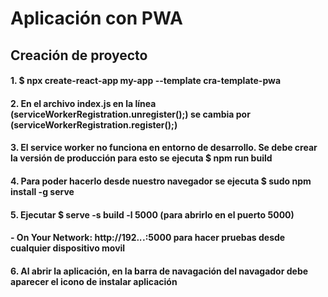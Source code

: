 # Aplicación con PWA

## Creación de proyecto

#### 1. $ npx create-react-app my-app --template cra-template-pwa

#### 2. En el archivo index.js en la línea (serviceWorkerRegistration.unregister();) se cambia por (serviceWorkerRegistration.register();)

#### 3. El service worker no funciona en entorno de desarrollo. Se debe crear la versión de producción para esto se ejecuta $ npm run build

#### 4. Para poder hacerlo desde nuestro navegador se ejecuta $ sudo npm install -g serve

#### 5. Ejecutar $ serve -s build -l 5000 (para abrirlo en el puerto 5000)

#### - On Your Network:  http://192.***.*.**:5000 para hacer pruebas desde cualquier dispositivo movil

#### 6. Al abrir la aplicación, en la barra de navagación del navagador debe aparecer el icono de instalar aplicación  
